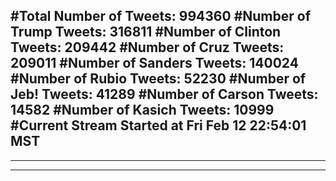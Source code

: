 #Total Number of Tweets: 994360 
#Number of Trump Tweets: 316811
#Number of Clinton Tweets: 209442
#Number of Cruz Tweets: 209011
#Number of Sanders Tweets: 140024
#Number of Rubio Tweets: 52230
#Number of Jeb! Tweets: 41289
#Number of Carson Tweets: 14582
#Number of Kasich Tweets: 10999
#Current Stream Started at Fri Feb 12 22:54:01 MST
---
---
---
